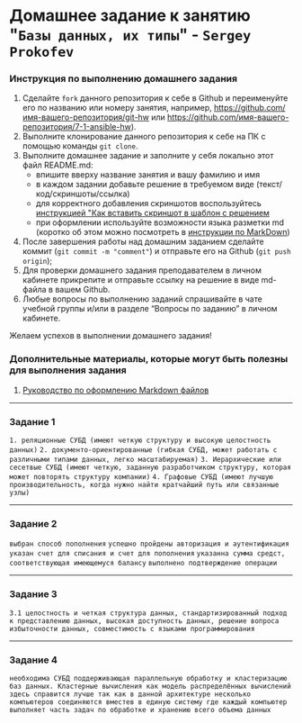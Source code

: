 # Домашнее задание к занятию "`Базы данных, их типы`" - `Sergey Prokofev`


### Инструкция по выполнению домашнего задания

   1. Сделайте `fork` данного репозитория к себе в Github и переименуйте его по названию или номеру занятия, например, https://github.com/имя-вашего-репозитория/git-hw или  https://github.com/имя-вашего-репозитория/7-1-ansible-hw).
   2. Выполните клонирование данного репозитория к себе на ПК с помощью команды `git clone`.
   3. Выполните домашнее задание и заполните у себя локально этот файл README.md:
      - впишите вверху название занятия и вашу фамилию и имя
      - в каждом задании добавьте решение в требуемом виде (текст/код/скриншоты/ссылка)
      - для корректного добавления скриншотов воспользуйтесь [инструкцией "Как вставить скриншот в шаблон с решением](https://github.com/netology-code/sys-pattern-homework/blob/main/screen-instruction.md)
      - при оформлении используйте возможности языка разметки md (коротко об этом можно посмотреть в [инструкции  по MarkDown](https://github.com/netology-code/sys-pattern-homework/blob/main/md-instruction.md))
   4. После завершения работы над домашним заданием сделайте коммит (`git commit -m "comment"`) и отправьте его на Github (`git push origin`);
   5. Для проверки домашнего задания преподавателем в личном кабинете прикрепите и отправьте ссылку на решение в виде md-файла в вашем Github.
   6. Любые вопросы по выполнению заданий спрашивайте в чате учебной группы и/или в разделе “Вопросы по заданию” в личном кабинете.
   
Желаем успехов в выполнении домашнего задания!
   
### Дополнительные материалы, которые могут быть полезны для выполнения задания

1. [Руководство по оформлению Markdown файлов](https://gist.github.com/Jekins/2bf2d0638163f1294637#Code)

---

### Задание 1

`1. реляционные СУБД (имеют четкую структуру и высокую целостность данных)`
`2. документо-ориентированные (гибкая СУБД, может работать с различными типами данных, легко масштабируемая)`
`3. Иерархические или сесетвые СУБД (имеют четкую, заданную разработчиком структуру, которая может повторять структуру компании)`
`4. Графовые СУБД (имеют лучшую производительность, когда нужно найти кратчайший путь или связанные узлы)`

---

### Задание 2

`выбран способ пополнения`
`успешно пройдены авторизация и аутентификация`
`указан счет для списания и счет для пополнения`
`указанна сумма средст, соответствующая имеющемуся балансу`
`выполнено подтверждение операции`

---

### Задание 3

`3.1 целостность и четкая структура данных, стандартизированный подход к представлению данных, высокая доступность данных, решение вопроса избыточности данных, совместимость с языками программирования`

---

### Задание 4

`необходима СУБД поддерживающая параллельную обработку и кластеризацию баз данных. Кластерные вычисления как модель распределённых вычислений здесь справится лучше так как в данной архитектуре несколько компьютеров соединяются вместев в единую систему где каждый компьютер выполняет часть задач по обработке и хранению всего объема данных`
 
